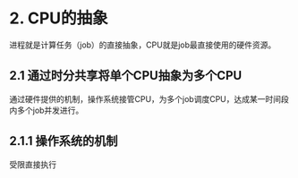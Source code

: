 # 2. CPU的抽象
进程就是计算任务（job）的直接抽象，CPU就是job最直接使用的硬件资源。

## 2.1 通过时分共享将单个CPU抽象为多个CPU
通过硬件提供的机制，操作系统接管CPU，为多个job调度CPU，达成某一时间段内多个job并发进行。
## 2.1.1 操作系统的机制
受限直接执行